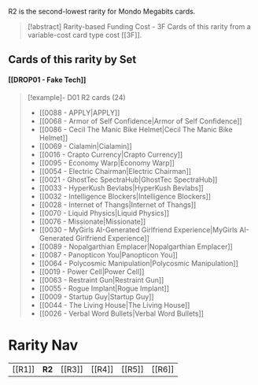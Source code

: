 R2 is the second-lowest rarity for Mondo Megabits cards.

> [!abstract] Rarity-based Funding Cost - 3F
> Cards of this rarity from a variable-cost card type cost [[3F]]. 



## Cards of this rarity by Set

#### [[DROP01 - Fake Tech]]

> [!example]- D01 R2 cards (24)
>  - [[0088 - APPLY|APPLY]]
>  - [[0068 - Armor of Self Confidence|Armor of Self Confidence]]
>  - [[0086 - Cecil The Manic Bike Helmet|Cecil The Manic Bike Helmet]]
>  - [[0069 - Cialamin|Cialamin]]
>  - [[0016 - Crapto Currency|Crapto Currency]]
>  - [[0095 - Economy Warp|Economy Warp]]
>  - [[0054 - Electric Chairman|Electric Chairman]]
>  - [[0021 - GhostTec SpectraHub|GhostTec SpectraHub]]
>  - [[0033 - HyperKush Bevlabs|HyperKush Bevlabs]]
>  - [[0032 - Intelligence Blockers|Intelligence Blockers]]
>  - [[0028 - Internet of Thangs|Internet of Thangs]]
>  - [[0070 - Liquid Physics|Liquid Physics]]
>  - [[0076 - Missionate|Missionate]]
>  - [[0030 - MyGirls AI-Generated Girlfriend Experience|MyGirls AI-Generated Girlfriend Experience]]
>  - [[0089 - Nopalgarthian Emplacer|Nopalgarthian Emplacer]]
>  - [[0087 - Panopticon You|Panopticon You]]
>  - [[0064 - Polycosmic Manipulation|Polycosmic Manipulation]]
>  - [[0019 - Power Cell|Power Cell]]
>  - [[0063 - Restraint Gun|Restraint Gun]]
>  - [[0055 - Rogue Implant|Rogue Implant]]
>  - [[0009 - Startup Guy|Startup Guy]]
>  - [[0044 - The Living House|The Living House]]
>  - [[0026 - Verbal Word Bullets|Verbal Word Bullets]]


# Rarity Nav
|   |     |     |     |     |     |
| :------: | --- | --- | --- | --- | --- |
| [[R1]]     | **R2**  | [[R3]]  | [[R4]]  | [[R5]]  | [[R6]]    |